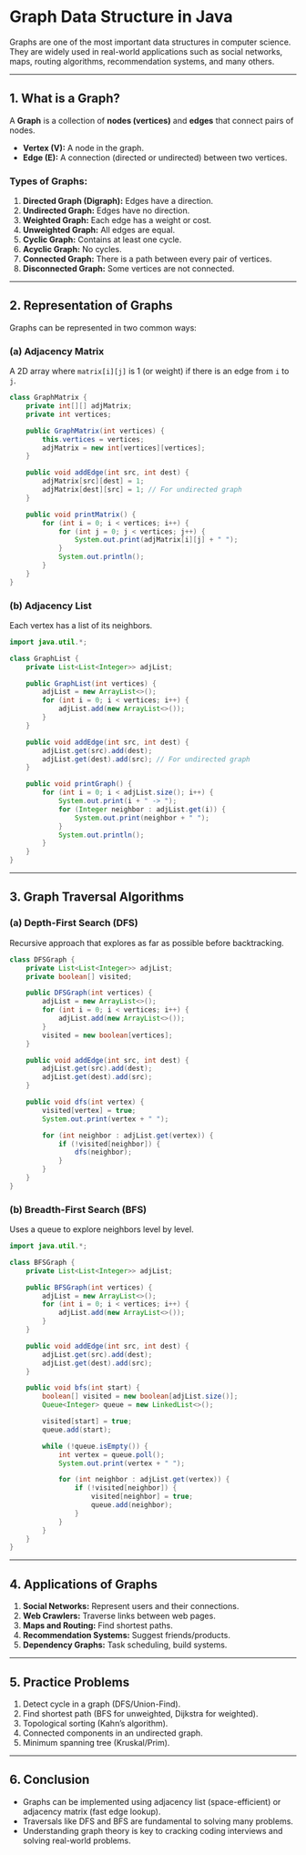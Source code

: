# Graph Data Structure in Java

Graphs are one of the most important data structures in computer science. They are widely used in real-world applications such as social networks, maps, routing algorithms, recommendation systems, and many others.

---

## 1. What is a Graph?
A **Graph** is a collection of **nodes (vertices)** and **edges** that connect pairs of nodes.

- **Vertex (V):** A node in the graph.
- **Edge (E):** A connection (directed or undirected) between two vertices.

### Types of Graphs:
1. **Directed Graph (Digraph):** Edges have a direction.
2. **Undirected Graph:** Edges have no direction.
3. **Weighted Graph:** Each edge has a weight or cost.
4. **Unweighted Graph:** All edges are equal.
5. **Cyclic Graph:** Contains at least one cycle.
6. **Acyclic Graph:** No cycles.
7. **Connected Graph:** There is a path between every pair of vertices.
8. **Disconnected Graph:** Some vertices are not connected.

---

## 2. Representation of Graphs
Graphs can be represented in two common ways:

### (a) Adjacency Matrix
A 2D array where `matrix[i][j]` is 1 (or weight) if there is an edge from `i` to `j`.

```java
class GraphMatrix {
    private int[][] adjMatrix;
    private int vertices;

    public GraphMatrix(int vertices) {
        this.vertices = vertices;
        adjMatrix = new int[vertices][vertices];
    }

    public void addEdge(int src, int dest) {
        adjMatrix[src][dest] = 1;
        adjMatrix[dest][src] = 1; // For undirected graph
    }

    public void printMatrix() {
        for (int i = 0; i < vertices; i++) {
            for (int j = 0; j < vertices; j++) {
                System.out.print(adjMatrix[i][j] + " ");
            }
            System.out.println();
        }
    }
}
```

### (b) Adjacency List
Each vertex has a list of its neighbors.

```java
import java.util.*;

class GraphList {
    private List<List<Integer>> adjList;

    public GraphList(int vertices) {
        adjList = new ArrayList<>();
        for (int i = 0; i < vertices; i++) {
            adjList.add(new ArrayList<>());
        }
    }

    public void addEdge(int src, int dest) {
        adjList.get(src).add(dest);
        adjList.get(dest).add(src); // For undirected graph
    }

    public void printGraph() {
        for (int i = 0; i < adjList.size(); i++) {
            System.out.print(i + " -> ");
            for (Integer neighbor : adjList.get(i)) {
                System.out.print(neighbor + " ");
            }
            System.out.println();
        }
    }
}
```

---

## 3. Graph Traversal Algorithms

### (a) Depth-First Search (DFS)
Recursive approach that explores as far as possible before backtracking.

```java
class DFSGraph {
    private List<List<Integer>> adjList;
    private boolean[] visited;

    public DFSGraph(int vertices) {
        adjList = new ArrayList<>();
        for (int i = 0; i < vertices; i++) {
            adjList.add(new ArrayList<>());
        }
        visited = new boolean[vertices];
    }

    public void addEdge(int src, int dest) {
        adjList.get(src).add(dest);
        adjList.get(dest).add(src);
    }

    public void dfs(int vertex) {
        visited[vertex] = true;
        System.out.print(vertex + " ");

        for (int neighbor : adjList.get(vertex)) {
            if (!visited[neighbor]) {
                dfs(neighbor);
            }
        }
    }
}
```

### (b) Breadth-First Search (BFS)
Uses a queue to explore neighbors level by level.

```java
import java.util.*;

class BFSGraph {
    private List<List<Integer>> adjList;

    public BFSGraph(int vertices) {
        adjList = new ArrayList<>();
        for (int i = 0; i < vertices; i++) {
            adjList.add(new ArrayList<>());
        }
    }

    public void addEdge(int src, int dest) {
        adjList.get(src).add(dest);
        adjList.get(dest).add(src);
    }

    public void bfs(int start) {
        boolean[] visited = new boolean[adjList.size()];
        Queue<Integer> queue = new LinkedList<>();

        visited[start] = true;
        queue.add(start);

        while (!queue.isEmpty()) {
            int vertex = queue.poll();
            System.out.print(vertex + " ");

            for (int neighbor : adjList.get(vertex)) {
                if (!visited[neighbor]) {
                    visited[neighbor] = true;
                    queue.add(neighbor);
                }
            }
        }
    }
}
```

---

## 4. Applications of Graphs
1. **Social Networks:** Represent users and their connections.
2. **Web Crawlers:** Traverse links between web pages.
3. **Maps and Routing:** Find shortest paths.
4. **Recommendation Systems:** Suggest friends/products.
5. **Dependency Graphs:** Task scheduling, build systems.

---

## 5. Practice Problems
1. Detect cycle in a graph (DFS/Union-Find).
2. Find shortest path (BFS for unweighted, Dijkstra for weighted).
3. Topological sorting (Kahn’s algorithm).
4. Connected components in an undirected graph.
5. Minimum spanning tree (Kruskal/Prim).

---

## 6. Conclusion
- Graphs can be implemented using adjacency list (space-efficient) or adjacency matrix (fast edge lookup).
- Traversals like DFS and BFS are fundamental to solving many problems.
- Understanding graph theory is key to cracking coding interviews and solving real-world problems.

